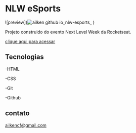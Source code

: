 # NLW eSports

![preview](![ailken github io_nlw-esports_](https://user-images.githubusercontent.com/108162180/191357615-ef7b042f-4afa-4c98-9964-cfabec552b17.png)
)

Projeto construido do evento Next Level Week da Rocketseat.

[clique aqui para acessar](https://ailken.github.io/nlw-esports/)

## Tecnologias

-HTML

-CSS

-Git

-Github

## contato

ailkencf@gmail.com
